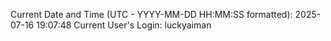 Current Date and Time (UTC - YYYY-MM-DD HH:MM:SS formatted): 2025-07-16 19:07:48
Current User's Login: luckyaiman

